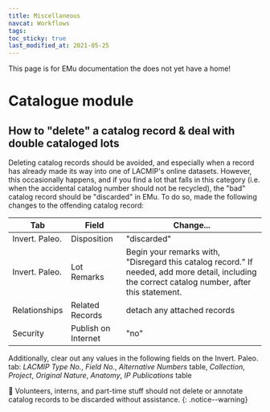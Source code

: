 ```yaml
---
title: Miscellaneous
navcat: Workflows
tags:
toc_sticky: true
last_modified_at: 2021-05-25
---
```


This page is for EMu documentation the does not yet have a home!

# Catalogue module
## How to "delete" a catalog record & deal with double cataloged lots
Deleting catalog records should be avoided, and especially when a record has already made its way into one of LACMIP's online datasets. However, this occasionally happens, and if you find a lot that falls in this category (i.e. when the accidental catalog number should not be recycled), the "bad" catalog record should be "discarded" in EMu. To do so, made the following changes to the offending catalog record:

| Tab | Field | Change... |
|---|---|---|
| Invert. Paleo. | Disposition | "discarded" |
| Invert. Paleo. | Lot Remarks | Begin your remarks with, "Disregard this catalog record." If needed, add more detail, including the correct catalog number, after this statement. |
| Relationships | Related Records | detach any attached records |
| Security | Publish on Internet | "no" |

Additionally, clear out any values in the following fields on the Invert. Paleo. tab: _LACMIP Type No._, _Field No._, _Alternative Numbers_ table, _Collection_, _Project_, _Original Nature_, _Anatomy_, _IP Publications_ table

🛑 Volunteers, interns, and part-time stuff should not delete or annotate catalog records to be discarded without assistance.
{: .notice--warning}
